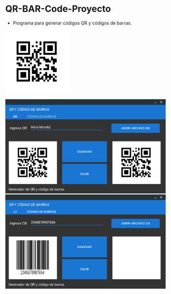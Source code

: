 # QR-BAR-Code-Proyecto

- Programa para generar códigos QR y códigos de barras.

![QR](https://github.com/AlfredoCU/QR-BAR-Code-Proyecto/blob/master/Interfaz/HolaMundo.jpg)

![Vista](https://github.com/AlfredoCU/QR-BAR-Code-Proyecto/blob/master/Interfaz/1.png)
![Vista](https://github.com/AlfredoCU/QR-BAR-Code-Proyecto/blob/master/Interfaz/2.png)
